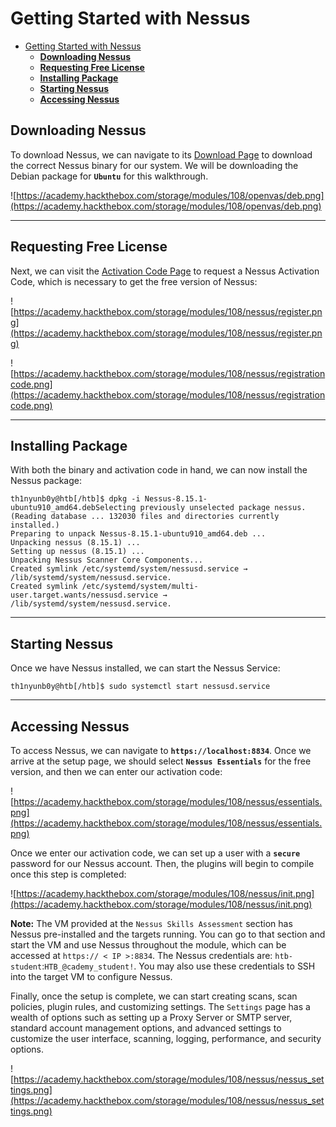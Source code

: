 # Getting Started with Nessus
- [Getting Started with Nessus](#getting-started-with-nessus)
  - [**Downloading Nessus**](#downloading-nessus)
  - [**Requesting Free License**](#requesting-free-license)
  - [**Installing Package**](#installing-package)
  - [**Starting Nessus**](#starting-nessus)
  - [**Accessing Nessus**](#accessing-nessus)

## **Downloading Nessus**

To download Nessus, we can navigate to its [Download Page](https://www.tenable.com/downloads/nessus?loginAttempted=true) to download the correct Nessus binary for our system. We will be downloading the Debian package for **`Ubuntu`** for this walkthrough.

![https://academy.hackthebox.com/storage/modules/108/openvas/deb.png](https://academy.hackthebox.com/storage/modules/108/openvas/deb.png)

---

## **Requesting Free License**

Next, we can visit the [Activation Code Page](https://www.tenable.com/products/nessus/activation-code) to request a Nessus Activation Code, which is necessary to get the free version of Nessus:

![https://academy.hackthebox.com/storage/modules/108/nessus/register.png](https://academy.hackthebox.com/storage/modules/108/nessus/register.png)

![https://academy.hackthebox.com/storage/modules/108/nessus/registrationcode.png](https://academy.hackthebox.com/storage/modules/108/nessus/registrationcode.png)

---

## **Installing Package**

With both the binary and activation code in hand, we can now install the Nessus package:

```
th1nyunb0y@htb[/htb]$ dpkg -i Nessus-8.15.1-ubuntu910_amd64.debSelecting previously unselected package nessus.
(Reading database ... 132030 files and directories currently installed.)
Preparing to unpack Nessus-8.15.1-ubuntu910_amd64.deb ...
Unpacking nessus (8.15.1) ...
Setting up nessus (8.15.1) ...
Unpacking Nessus Scanner Core Components...
Created symlink /etc/systemd/system/nessusd.service → /lib/systemd/system/nessusd.service.
Created symlink /etc/systemd/system/multi-user.target.wants/nessusd.service → /lib/systemd/system/nessusd.service.

```

---

## **Starting Nessus**

Once we have Nessus installed, we can start the Nessus Service:

```
th1nyunb0y@htb[/htb]$ sudo systemctl start nessusd.service
```

---

## **Accessing Nessus**

To access Nessus, we can navigate to **`https://localhost:8834`**. Once we arrive at the setup page, we should select **`Nessus Essentials`** for the free version, and then we can enter our activation code:

![https://academy.hackthebox.com/storage/modules/108/nessus/essentials.png](https://academy.hackthebox.com/storage/modules/108/nessus/essentials.png)

Once we enter our activation code, we can set up a user with a **`secure`** password for our Nessus account. Then, the plugins will begin to compile once this step is completed:

![https://academy.hackthebox.com/storage/modules/108/nessus/init.png](https://academy.hackthebox.com/storage/modules/108/nessus/init.png)

**Note:** The VM provided at the `Nessus Skills Assessment` section has Nessus pre-installed and the targets running. You can go to that section and start the VM and use Nessus throughout the module, which can be accessed at `https:// < IP >:8834`. The Nessus credentials are: `htb-student`:`HTB_@cademy_student!`. You may also use these credentials to SSH into the target VM to configure Nessus.

Finally, once the setup is complete, we can start creating scans, scan policies, plugin rules, and customizing settings. The `Settings` page has a wealth of options such as setting up a Proxy Server or SMTP server, standard account management options, and advanced settings to customize the user interface, scanning, logging, performance, and security options.

![https://academy.hackthebox.com/storage/modules/108/nessus/nessus_settings.png](https://academy.hackthebox.com/storage/modules/108/nessus/nessus_settings.png)